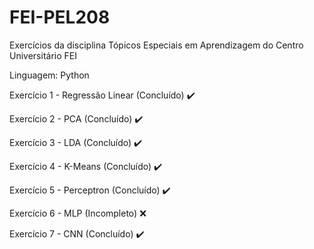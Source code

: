 # FEI-PEL208
Exercícios da disciplina Tópicos Especiais em Aprendizagem do Centro Universitário FEI

Linguagem: Python

Exercício 1 - Regressão Linear (Concluído) :heavy_check_mark:

Exercício 2 - PCA (Concluído) :heavy_check_mark:

Exercício 3 - LDA (Concluído) :heavy_check_mark:

Exercício 4 - K-Means (Concluído) :heavy_check_mark:

Exercício 5 - Perceptron (Concluído) :heavy_check_mark:

Exercício 6 - MLP (Incompleto) :x:

Exercício 7 - CNN (Concluído) :heavy_check_mark:
